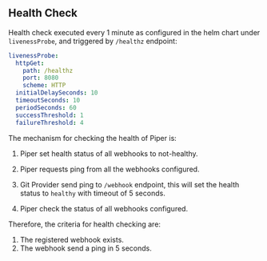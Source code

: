## Health Check

Health check executed every 1 minute as configured in the helm chart under `livenessProbe`, and triggered by `/healthz` endpoint:

```yaml
livenessProbe:
  httpGet:
    path: /healthz
    port: 8080
    scheme: HTTP
  initialDelaySeconds: 10
  timeoutSeconds: 10
  periodSeconds: 60
  successThreshold: 1
  failureThreshold: 4
```

The mechanism for checking the health of Piper is:

1. Piper set health status of all webhooks to not-healthy.

2. Piper requests ping from all the webhooks configured.

3. Git Provider send ping to `/webhook` endpoint, this will set the health status to `healthy` with timeout of 5 seconds.

4. Piper check the status of all webhooks configured.

Therefore, the criteria for health checking are:

1. The registered webhook exists.
2. The webhook send a ping in 5 seconds.
